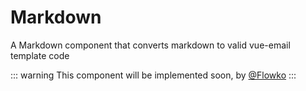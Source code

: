 # Markdown
A Markdown component that converts markdown to valid vue-email template code

::: warning
This component will be implemented soon, by [@Flowko](https://github.com/Flowko)
:::
